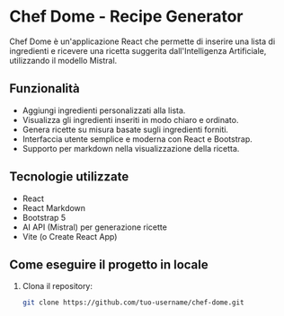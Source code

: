 # Chef Dome - Recipe Generator

Chef Dome è un'applicazione React che permette di inserire una lista di ingredienti e ricevere una ricetta suggerita dall'Intelligenza Artificiale, utilizzando il modello Mistral.

## Funzionalità

- Aggiungi ingredienti personalizzati alla lista.
- Visualizza gli ingredienti inseriti in modo chiaro e ordinato.
- Genera ricette su misura basate sugli ingredienti forniti.
- Interfaccia utente semplice e moderna con React e Bootstrap.
- Supporto per markdown nella visualizzazione della ricetta.

## Tecnologie utilizzate

- React
- React Markdown
- Bootstrap 5
- AI API (Mistral) per generazione ricette
- Vite (o Create React App)

## Come eseguire il progetto in locale

1. Clona il repository:
   ```bash
   git clone https://github.com/tuo-username/chef-dome.git

